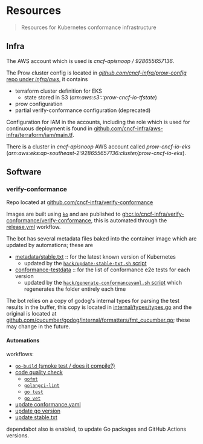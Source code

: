# Resources

> Resources for Kubernetes conformance infrastructure

## Infra

The AWS account which is used is _cncf-apisnoop / 928655657136_.

The Prow cluster config is located in [_github.com/cncf-infra/prow-config_ repo under _infra/aws_](https://github.com/cncf-infra/prow-config/tree/master/infra/aws), it contains
- terraform cluster definition for EKS
  - state stored in S3 (_arn:aws:s3:::prow-cncf-io-tfstate_)
- prow configuration
- partial verify-conformance configuration (deprecated)

Configuration for IAM in the accounts, including the role which is used for continuous deployment is found in [github.com/cncf-infra/aws-infra/terraform/iam/main.tf](https://github.com/cncf-infra/aws-infra/blob/main/terraform/iam/main.tf).

There is a cluster in _cncf-apisnoop_ AWS account called _prow-cncf-io-eks_ (_arn:aws:eks:ap-southeast-2:928655657136:cluster/prow-cncf-io-eks_).

## Software

### verify-conformance

Repo located at [github.com/cncf-infra/verify-conformance](https://github.com/cncf-infra/verify-conformance)

Images are built using [`ko`](https://ko.build) and are published to [ghcr.io/cncf-infra/verify-conformance/verify-conformance](https://github.com/cncf-infra/verify-conformance/pkgs/container/verify-conformance%2Fverify-conformance), this is automated through the [release.yml](https://github.com/cncf-infra/verify-conformance/blob/main/.github/workflows/release.yml) workflow.

The bot has several metadata files baked into the container image which are updated by automations; these are
- [metadata/stable.txt](https://github.com/cncf-infra/verify-conformance/tree/main/kodata/metadata) :: for the latest known version of Kubernetes
  - updated by the [`hack/update-stable-txt.sh` script](https://github.com/cncf-infra/verify-conformance/blob/main/hack/update-stable-txt.sh)
- [conformance-testdata](https://github.com/cncf-infra/verify-conformance/tree/main/kodata/conformance-testdata) :: for the list of conformance e2e tests for each version
  - updated by the [`hack/generate-conformanceyaml.sh` script](https://github.com/cncf-infra/verify-conformance/blob/main/hack/generate-conformanceyaml.sh) which regenerates the folder entirely each time
  
The bot relies on a copy of godog's internal types for parsing the test results in the buffer, this copy is located in [internal/types/types.go](https://github.com/cncf-infra/verify-conformance/blob/main/internal/types/types.go) and the original is located at [github.com/cucumber/godog/internal/formatters/fmt_cucumber.go](https://github.com/cucumber/godog/blob/7f75c5d4ee9cd2e9d86b7ff62ebf38b9172d2c88/internal/formatters/fmt_cucumber.go#L116); these may change in the future.

#### Automations

workflows:

- [`go-build` (smoke test / does it compile?)](https://github.com/cncf-infra/verify-conformance/blob/main/.github/workflows/build.yml)
- [code quality check](https://github.com/cncf-infra/verify-conformance/blob/main/.github/workflows/code-quality-check.yml)
  - [`gofmt`](https://github.com/cncf-infra/verify-conformance/blob/main/.github/workflows/reusable-gofmt.yml)
  - [`golangci-lint`](https://github.com/cncf-infra/verify-conformance/blob/main/.github/workflows/reusable-golangci-lint.yml)
  - [`go test`](https://github.com/cncf-infra/verify-conformance/blob/main/.github/workflows/reusable-go-test.yml)
  - [`go vet`](https://github.com/cncf-infra/verify-conformance/blob/main/.github/workflows/reusable-go-vet.yml)
- [update conformance.yaml](https://github.com/cncf-infra/verify-conformance/blob/main/.github/workflows/update-conformance-yaml.yml)
- [update go version](https://github.com/cncf-infra/verify-conformance/blob/main/.github/workflows/update-go-version.yml)
- [update stable.txt](https://github.com/cncf-infra/verify-conformance/blob/main/.github/workflows/update-stable-txt.yml)

dependabot also is enabled, to update Go packages and GitHub Actions versions.

